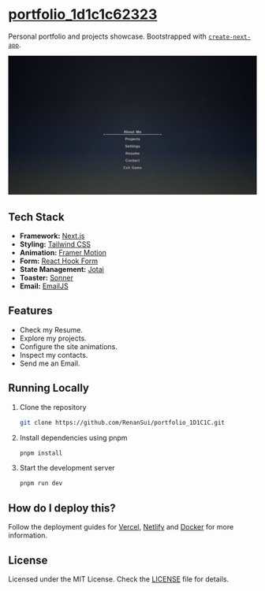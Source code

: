 # [portfolio_1d1c1c62323](https://renansui.vercel.app)

Personal portfolio and projects showcase.
Bootstrapped with [`create-next-app`](https://github.com/vercel/next.js/tree/canary/packages/create-next-app).

[![portfolio_1d1c1c62323](./public/images/landing-page.png)](https://renansui.vercel.app)

## Tech Stack

- **Framework:** [Next.js](https://nextjs.org)
- **Styling:** [Tailwind CSS](https://tailwindcss.com)
- **Animation:** [Framer Motion](https://www.framer.com/motion/)
- **Form:** [React Hook Form](https://react-hook-form.com)
- **State Management:** [Jotai](https://jotai.org)
- **Toaster:** [Sonner](https://sonner.emilkowal.ski)
- **Email:** [EmailJS](https://www.emailjs.com)

## Features

- Check my Resume.
- Explore my projects.
- Configure the site animations.
- Inspect my contacts.
- Send me an Email.

## Running Locally

1. Clone the repository

   ```bash
   git clone https://github.com/RenanSui/portfolio_1D1C1C.git
   ```

2. Install dependencies using pnpm

   ```bash
   pnpm install
   ```

3. Start the development server

   ```bash
   pnpm run dev
   ```

## How do I deploy this?

Follow the deployment guides for [Vercel](https://create.t3.gg/en/deployment/vercel), [Netlify](https://create.t3.gg/en/deployment/netlify) and [Docker](https://create.t3.gg/en/deployment/docker) for more information.

## License

Licensed under the MIT License. Check the [LICENSE](./LICENSE) file for details.
